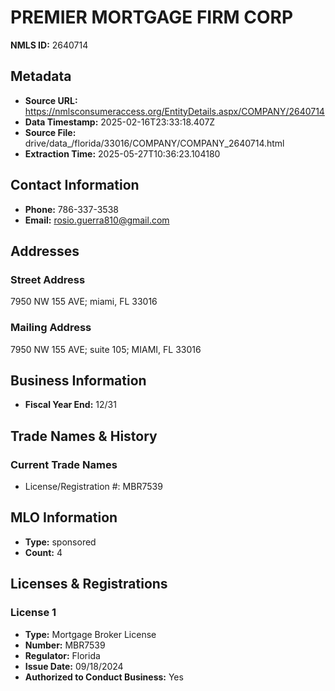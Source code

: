 # PREMIER MORTGAGE FIRM CORP

**NMLS ID:** 2640714

## Metadata
- **Source URL:** https://nmlsconsumeraccess.org/EntityDetails.aspx/COMPANY/2640714
- **Data Timestamp:** 2025-02-16T23:33:18.407Z
- **Source File:** drive/data_/florida/33016/COMPANY/COMPANY_2640714.html
- **Extraction Time:** 2025-05-27T10:36:23.104180

## Contact Information
- **Phone:** 786-337-3538
- **Email:** rosio.guerra810@gmail.com

## Addresses
### Street Address
7950 NW 155 AVE; miami, FL 33016

### Mailing Address
7950 NW 155 AVE; suite 105; MIAMI, FL 33016

## Business Information
- **Fiscal Year End:** 12/31

## Trade Names & History
### Current Trade Names
- License/Registration #: MBR7539

## MLO Information
- **Type:** sponsored
- **Count:** 4

## Licenses & Registrations

### License 1
- **Type:** Mortgage Broker License
- **Number:** MBR7539
- **Regulator:** Florida
- **Issue Date:** 09/18/2024
- **Authorized to Conduct Business:** Yes
